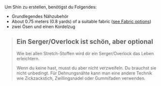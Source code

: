 Um Shin zu erstellen, benötigst du Folgendes:

- Grundlegendes Nähzubehör
- About 0.75 meters (0.8 yards) of a suitable fabric ([see Fabric options](/docs/patterns/shin/fabric))
- zwei Ösen und einen Kordelzug

> ## Ein Serger/Overlock ist schön, aber optional
>
> Wie bei allen Stretch-Stoffen wird dir ein Serger/Overlock das Leben erleichtern.
>
> Wenn du keine hast, musst du aber nicht verzweifeln. Du brauchst sie nicht unbedingt. Für Dehnungsnähte kann man eine andere Technik wie Zickzackstich, Zwillingsnadel oder Gummifaden verwenden.
